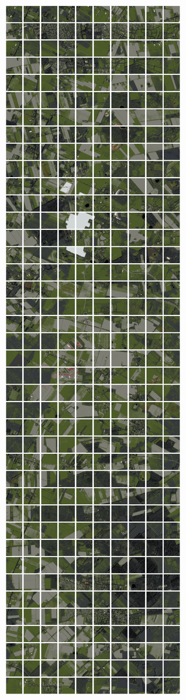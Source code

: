 <html>
<div>
<img src="https://github.com/HakkaTjakka/NL_TILE_MAP/blob/main/18/644/-1064/r.6440.-10640.png" height="44" width="44">
<img src="https://github.com/HakkaTjakka/NL_TILE_MAP/blob/main/18/644/-1064/r.6441.-10640.png" height="44" width="44">
<img src="https://github.com/HakkaTjakka/NL_TILE_MAP/blob/main/18/644/-1064/r.6442.-10640.png" height="44" width="44">
<img src="https://github.com/HakkaTjakka/NL_TILE_MAP/blob/main/18/644/-1064/r.6443.-10640.png" height="44" width="44">
<img src="https://github.com/HakkaTjakka/NL_TILE_MAP/blob/main/18/644/-1064/r.6444.-10640.png" height="44" width="44">
<img src="https://github.com/HakkaTjakka/NL_TILE_MAP/blob/main/18/644/-1064/r.6445.-10640.png" height="44" width="44">
<img src="https://github.com/HakkaTjakka/NL_TILE_MAP/blob/main/18/644/-1064/r.6446.-10640.png" height="44" width="44">
<img src="https://github.com/HakkaTjakka/NL_TILE_MAP/blob/main/18/644/-1064/r.6447.-10640.png" height="44" width="44">
<img src="https://github.com/HakkaTjakka/NL_TILE_MAP/blob/main/18/644/-1064/r.6448.-10640.png" height="44" width="44">
<img src="https://github.com/HakkaTjakka/NL_TILE_MAP/blob/main/18/644/-1064/r.6449.-10640.png" height="44" width="44">
<img src="https://github.com/HakkaTjakka/NL_TILE_MAP/blob/main/18/645/-1064/r.6450.-10640.png" height="44" width="44">
<img src="https://github.com/HakkaTjakka/NL_TILE_MAP/blob/main/18/645/-1064/r.6451.-10640.png" height="44" width="44">
<img src="https://github.com/HakkaTjakka/NL_TILE_MAP/blob/main/18/645/-1064/r.6452.-10640.png" height="44" width="44">
<img src="https://github.com/HakkaTjakka/NL_TILE_MAP/blob/main/18/645/-1064/r.6453.-10640.png" height="44" width="44">
<img src="https://github.com/HakkaTjakka/NL_TILE_MAP/blob/main/18/645/-1064/r.6454.-10640.png" height="44" width="44">
<img src="https://github.com/HakkaTjakka/NL_TILE_MAP/blob/main/18/645/-1064/r.6455.-10640.png" height="44" width="44">
<img src="https://github.com/HakkaTjakka/NL_TILE_MAP/blob/main/18/645/-1064/r.6456.-10640.png" height="44" width="44">
<img src="https://github.com/HakkaTjakka/NL_TILE_MAP/blob/main/18/645/-1064/r.6457.-10640.png" height="44" width="44">
<img src="https://github.com/HakkaTjakka/NL_TILE_MAP/blob/main/18/645/-1064/r.6458.-10640.png" height="44" width="44">
<img src="https://github.com/HakkaTjakka/NL_TILE_MAP/blob/main/18/645/-1064/r.6459.-10640.png" height="44" width="44">
<br>
<img src="https://github.com/HakkaTjakka/NL_TILE_MAP/blob/main/18/644/-1064/r.6440.-10639.png" height="44" width="44">
<img src="https://github.com/HakkaTjakka/NL_TILE_MAP/blob/main/18/644/-1064/r.6441.-10639.png" height="44" width="44">
<img src="https://github.com/HakkaTjakka/NL_TILE_MAP/blob/main/18/644/-1064/r.6442.-10639.png" height="44" width="44">
<img src="https://github.com/HakkaTjakka/NL_TILE_MAP/blob/main/18/644/-1064/r.6443.-10639.png" height="44" width="44">
<img src="https://github.com/HakkaTjakka/NL_TILE_MAP/blob/main/18/644/-1064/r.6444.-10639.png" height="44" width="44">
<img src="https://github.com/HakkaTjakka/NL_TILE_MAP/blob/main/18/644/-1064/r.6445.-10639.png" height="44" width="44">
<img src="https://github.com/HakkaTjakka/NL_TILE_MAP/blob/main/18/644/-1064/r.6446.-10639.png" height="44" width="44">
<img src="https://github.com/HakkaTjakka/NL_TILE_MAP/blob/main/18/644/-1064/r.6447.-10639.png" height="44" width="44">
<img src="https://github.com/HakkaTjakka/NL_TILE_MAP/blob/main/18/644/-1064/r.6448.-10639.png" height="44" width="44">
<img src="https://github.com/HakkaTjakka/NL_TILE_MAP/blob/main/18/644/-1064/r.6449.-10639.png" height="44" width="44">
<img src="https://github.com/HakkaTjakka/NL_TILE_MAP/blob/main/18/645/-1064/r.6450.-10639.png" height="44" width="44">
<img src="https://github.com/HakkaTjakka/NL_TILE_MAP/blob/main/18/645/-1064/r.6451.-10639.png" height="44" width="44">
<img src="https://github.com/HakkaTjakka/NL_TILE_MAP/blob/main/18/645/-1064/r.6452.-10639.png" height="44" width="44">
<img src="https://github.com/HakkaTjakka/NL_TILE_MAP/blob/main/18/645/-1064/r.6453.-10639.png" height="44" width="44">
<img src="https://github.com/HakkaTjakka/NL_TILE_MAP/blob/main/18/645/-1064/r.6454.-10639.png" height="44" width="44">
<img src="https://github.com/HakkaTjakka/NL_TILE_MAP/blob/main/18/645/-1064/r.6455.-10639.png" height="44" width="44">
<img src="https://github.com/HakkaTjakka/NL_TILE_MAP/blob/main/18/645/-1064/r.6456.-10639.png" height="44" width="44">
<img src="https://github.com/HakkaTjakka/NL_TILE_MAP/blob/main/18/645/-1064/r.6457.-10639.png" height="44" width="44">
<img src="https://github.com/HakkaTjakka/NL_TILE_MAP/blob/main/18/645/-1064/r.6458.-10639.png" height="44" width="44">
<img src="https://github.com/HakkaTjakka/NL_TILE_MAP/blob/main/18/645/-1064/r.6459.-10639.png" height="44" width="44">
<br>
<img src="https://github.com/HakkaTjakka/NL_TILE_MAP/blob/main/18/644/-1064/r.6440.-10638.png" height="44" width="44">
<img src="https://github.com/HakkaTjakka/NL_TILE_MAP/blob/main/18/644/-1064/r.6441.-10638.png" height="44" width="44">
<img src="https://github.com/HakkaTjakka/NL_TILE_MAP/blob/main/18/644/-1064/r.6442.-10638.png" height="44" width="44">
<img src="https://github.com/HakkaTjakka/NL_TILE_MAP/blob/main/18/644/-1064/r.6443.-10638.png" height="44" width="44">
<img src="https://github.com/HakkaTjakka/NL_TILE_MAP/blob/main/18/644/-1064/r.6444.-10638.png" height="44" width="44">
<img src="https://github.com/HakkaTjakka/NL_TILE_MAP/blob/main/18/644/-1064/r.6445.-10638.png" height="44" width="44">
<img src="https://github.com/HakkaTjakka/NL_TILE_MAP/blob/main/18/644/-1064/r.6446.-10638.png" height="44" width="44">
<img src="https://github.com/HakkaTjakka/NL_TILE_MAP/blob/main/18/644/-1064/r.6447.-10638.png" height="44" width="44">
<img src="https://github.com/HakkaTjakka/NL_TILE_MAP/blob/main/18/644/-1064/r.6448.-10638.png" height="44" width="44">
<img src="https://github.com/HakkaTjakka/NL_TILE_MAP/blob/main/18/644/-1064/r.6449.-10638.png" height="44" width="44">
<img src="https://github.com/HakkaTjakka/NL_TILE_MAP/blob/main/18/645/-1064/r.6450.-10638.png" height="44" width="44">
<img src="https://github.com/HakkaTjakka/NL_TILE_MAP/blob/main/18/645/-1064/r.6451.-10638.png" height="44" width="44">
<img src="https://github.com/HakkaTjakka/NL_TILE_MAP/blob/main/18/645/-1064/r.6452.-10638.png" height="44" width="44">
<img src="https://github.com/HakkaTjakka/NL_TILE_MAP/blob/main/18/645/-1064/r.6453.-10638.png" height="44" width="44">
<img src="https://github.com/HakkaTjakka/NL_TILE_MAP/blob/main/18/645/-1064/r.6454.-10638.png" height="44" width="44">
<img src="https://github.com/HakkaTjakka/NL_TILE_MAP/blob/main/18/645/-1064/r.6455.-10638.png" height="44" width="44">
<img src="https://github.com/HakkaTjakka/NL_TILE_MAP/blob/main/18/645/-1064/r.6456.-10638.png" height="44" width="44">
<img src="https://github.com/HakkaTjakka/NL_TILE_MAP/blob/main/18/645/-1064/r.6457.-10638.png" height="44" width="44">
<img src="https://github.com/HakkaTjakka/NL_TILE_MAP/blob/main/18/645/-1064/r.6458.-10638.png" height="44" width="44">
<img src="https://github.com/HakkaTjakka/NL_TILE_MAP/blob/main/18/645/-1064/r.6459.-10638.png" height="44" width="44">
<br>
<img src="https://github.com/HakkaTjakka/NL_TILE_MAP/blob/main/18/644/-1064/r.6440.-10637.png" height="44" width="44">
<img src="https://github.com/HakkaTjakka/NL_TILE_MAP/blob/main/18/644/-1064/r.6441.-10637.png" height="44" width="44">
<img src="https://github.com/HakkaTjakka/NL_TILE_MAP/blob/main/18/644/-1064/r.6442.-10637.png" height="44" width="44">
<img src="https://github.com/HakkaTjakka/NL_TILE_MAP/blob/main/18/644/-1064/r.6443.-10637.png" height="44" width="44">
<img src="https://github.com/HakkaTjakka/NL_TILE_MAP/blob/main/18/644/-1064/r.6444.-10637.png" height="44" width="44">
<img src="https://github.com/HakkaTjakka/NL_TILE_MAP/blob/main/18/644/-1064/r.6445.-10637.png" height="44" width="44">
<img src="https://github.com/HakkaTjakka/NL_TILE_MAP/blob/main/18/644/-1064/r.6446.-10637.png" height="44" width="44">
<img src="https://github.com/HakkaTjakka/NL_TILE_MAP/blob/main/18/644/-1064/r.6447.-10637.png" height="44" width="44">
<img src="https://github.com/HakkaTjakka/NL_TILE_MAP/blob/main/18/644/-1064/r.6448.-10637.png" height="44" width="44">
<img src="https://github.com/HakkaTjakka/NL_TILE_MAP/blob/main/18/644/-1064/r.6449.-10637.png" height="44" width="44">
<img src="https://github.com/HakkaTjakka/NL_TILE_MAP/blob/main/18/645/-1064/r.6450.-10637.png" height="44" width="44">
<img src="https://github.com/HakkaTjakka/NL_TILE_MAP/blob/main/18/645/-1064/r.6451.-10637.png" height="44" width="44">
<img src="https://github.com/HakkaTjakka/NL_TILE_MAP/blob/main/18/645/-1064/r.6452.-10637.png" height="44" width="44">
<img src="https://github.com/HakkaTjakka/NL_TILE_MAP/blob/main/18/645/-1064/r.6453.-10637.png" height="44" width="44">
<img src="https://github.com/HakkaTjakka/NL_TILE_MAP/blob/main/18/645/-1064/r.6454.-10637.png" height="44" width="44">
<img src="https://github.com/HakkaTjakka/NL_TILE_MAP/blob/main/18/645/-1064/r.6455.-10637.png" height="44" width="44">
<img src="https://github.com/HakkaTjakka/NL_TILE_MAP/blob/main/18/645/-1064/r.6456.-10637.png" height="44" width="44">
<img src="https://github.com/HakkaTjakka/NL_TILE_MAP/blob/main/18/645/-1064/r.6457.-10637.png" height="44" width="44">
<img src="https://github.com/HakkaTjakka/NL_TILE_MAP/blob/main/18/645/-1064/r.6458.-10637.png" height="44" width="44">
<img src="https://github.com/HakkaTjakka/NL_TILE_MAP/blob/main/18/645/-1064/r.6459.-10637.png" height="44" width="44">
<br>
<img src="https://github.com/HakkaTjakka/NL_TILE_MAP/blob/main/18/644/-1064/r.6440.-10636.png" height="44" width="44">
<img src="https://github.com/HakkaTjakka/NL_TILE_MAP/blob/main/18/644/-1064/r.6441.-10636.png" height="44" width="44">
<img src="https://github.com/HakkaTjakka/NL_TILE_MAP/blob/main/18/644/-1064/r.6442.-10636.png" height="44" width="44">
<img src="https://github.com/HakkaTjakka/NL_TILE_MAP/blob/main/18/644/-1064/r.6443.-10636.png" height="44" width="44">
<img src="https://github.com/HakkaTjakka/NL_TILE_MAP/blob/main/18/644/-1064/r.6444.-10636.png" height="44" width="44">
<img src="https://github.com/HakkaTjakka/NL_TILE_MAP/blob/main/18/644/-1064/r.6445.-10636.png" height="44" width="44">
<img src="https://github.com/HakkaTjakka/NL_TILE_MAP/blob/main/18/644/-1064/r.6446.-10636.png" height="44" width="44">
<img src="https://github.com/HakkaTjakka/NL_TILE_MAP/blob/main/18/644/-1064/r.6447.-10636.png" height="44" width="44">
<img src="https://github.com/HakkaTjakka/NL_TILE_MAP/blob/main/18/644/-1064/r.6448.-10636.png" height="44" width="44">
<img src="https://github.com/HakkaTjakka/NL_TILE_MAP/blob/main/18/644/-1064/r.6449.-10636.png" height="44" width="44">
<img src="https://github.com/HakkaTjakka/NL_TILE_MAP/blob/main/18/645/-1064/r.6450.-10636.png" height="44" width="44">
<img src="https://github.com/HakkaTjakka/NL_TILE_MAP/blob/main/18/645/-1064/r.6451.-10636.png" height="44" width="44">
<img src="https://github.com/HakkaTjakka/NL_TILE_MAP/blob/main/18/645/-1064/r.6452.-10636.png" height="44" width="44">
<img src="https://github.com/HakkaTjakka/NL_TILE_MAP/blob/main/18/645/-1064/r.6453.-10636.png" height="44" width="44">
<img src="https://github.com/HakkaTjakka/NL_TILE_MAP/blob/main/18/645/-1064/r.6454.-10636.png" height="44" width="44">
<img src="https://github.com/HakkaTjakka/NL_TILE_MAP/blob/main/18/645/-1064/r.6455.-10636.png" height="44" width="44">
<img src="https://github.com/HakkaTjakka/NL_TILE_MAP/blob/main/18/645/-1064/r.6456.-10636.png" height="44" width="44">
<img src="https://github.com/HakkaTjakka/NL_TILE_MAP/blob/main/18/645/-1064/r.6457.-10636.png" height="44" width="44">
<img src="https://github.com/HakkaTjakka/NL_TILE_MAP/blob/main/18/645/-1064/r.6458.-10636.png" height="44" width="44">
<img src="https://github.com/HakkaTjakka/NL_TILE_MAP/blob/main/18/645/-1064/r.6459.-10636.png" height="44" width="44">
<br>
<img src="https://github.com/HakkaTjakka/NL_TILE_MAP/blob/main/18/644/-1064/r.6440.-10635.png" height="44" width="44">
<img src="https://github.com/HakkaTjakka/NL_TILE_MAP/blob/main/18/644/-1064/r.6441.-10635.png" height="44" width="44">
<img src="https://github.com/HakkaTjakka/NL_TILE_MAP/blob/main/18/644/-1064/r.6442.-10635.png" height="44" width="44">
<img src="https://github.com/HakkaTjakka/NL_TILE_MAP/blob/main/18/644/-1064/r.6443.-10635.png" height="44" width="44">
<img src="https://github.com/HakkaTjakka/NL_TILE_MAP/blob/main/18/644/-1064/r.6444.-10635.png" height="44" width="44">
<img src="https://github.com/HakkaTjakka/NL_TILE_MAP/blob/main/18/644/-1064/r.6445.-10635.png" height="44" width="44">
<img src="https://github.com/HakkaTjakka/NL_TILE_MAP/blob/main/18/644/-1064/r.6446.-10635.png" height="44" width="44">
<img src="https://github.com/HakkaTjakka/NL_TILE_MAP/blob/main/18/644/-1064/r.6447.-10635.png" height="44" width="44">
<img src="https://github.com/HakkaTjakka/NL_TILE_MAP/blob/main/18/644/-1064/r.6448.-10635.png" height="44" width="44">
<img src="https://github.com/HakkaTjakka/NL_TILE_MAP/blob/main/18/644/-1064/r.6449.-10635.png" height="44" width="44">
<img src="https://github.com/HakkaTjakka/NL_TILE_MAP/blob/main/18/645/-1064/r.6450.-10635.png" height="44" width="44">
<img src="https://github.com/HakkaTjakka/NL_TILE_MAP/blob/main/18/645/-1064/r.6451.-10635.png" height="44" width="44">
<img src="https://github.com/HakkaTjakka/NL_TILE_MAP/blob/main/18/645/-1064/r.6452.-10635.png" height="44" width="44">
<img src="https://github.com/HakkaTjakka/NL_TILE_MAP/blob/main/18/645/-1064/r.6453.-10635.png" height="44" width="44">
<img src="https://github.com/HakkaTjakka/NL_TILE_MAP/blob/main/18/645/-1064/r.6454.-10635.png" height="44" width="44">
<img src="https://github.com/HakkaTjakka/NL_TILE_MAP/blob/main/18/645/-1064/r.6455.-10635.png" height="44" width="44">
<img src="https://github.com/HakkaTjakka/NL_TILE_MAP/blob/main/18/645/-1064/r.6456.-10635.png" height="44" width="44">
<img src="https://github.com/HakkaTjakka/NL_TILE_MAP/blob/main/18/645/-1064/r.6457.-10635.png" height="44" width="44">
<img src="https://github.com/HakkaTjakka/NL_TILE_MAP/blob/main/18/645/-1064/r.6458.-10635.png" height="44" width="44">
<img src="https://github.com/HakkaTjakka/NL_TILE_MAP/blob/main/18/645/-1064/r.6459.-10635.png" height="44" width="44">
<br>
<img src="https://github.com/HakkaTjakka/NL_TILE_MAP/blob/main/18/644/-1064/r.6440.-10634.png" height="44" width="44">
<img src="https://github.com/HakkaTjakka/NL_TILE_MAP/blob/main/18/644/-1064/r.6441.-10634.png" height="44" width="44">
<img src="https://github.com/HakkaTjakka/NL_TILE_MAP/blob/main/18/644/-1064/r.6442.-10634.png" height="44" width="44">
<img src="https://github.com/HakkaTjakka/NL_TILE_MAP/blob/main/18/644/-1064/r.6443.-10634.png" height="44" width="44">
<img src="https://github.com/HakkaTjakka/NL_TILE_MAP/blob/main/18/644/-1064/r.6444.-10634.png" height="44" width="44">
<img src="https://github.com/HakkaTjakka/NL_TILE_MAP/blob/main/18/644/-1064/r.6445.-10634.png" height="44" width="44">
<img src="https://github.com/HakkaTjakka/NL_TILE_MAP/blob/main/18/644/-1064/r.6446.-10634.png" height="44" width="44">
<img src="https://github.com/HakkaTjakka/NL_TILE_MAP/blob/main/18/644/-1064/r.6447.-10634.png" height="44" width="44">
<img src="https://github.com/HakkaTjakka/NL_TILE_MAP/blob/main/18/644/-1064/r.6448.-10634.png" height="44" width="44">
<img src="https://github.com/HakkaTjakka/NL_TILE_MAP/blob/main/18/644/-1064/r.6449.-10634.png" height="44" width="44">
<img src="https://github.com/HakkaTjakka/NL_TILE_MAP/blob/main/18/645/-1064/r.6450.-10634.png" height="44" width="44">
<img src="https://github.com/HakkaTjakka/NL_TILE_MAP/blob/main/18/645/-1064/r.6451.-10634.png" height="44" width="44">
<img src="https://github.com/HakkaTjakka/NL_TILE_MAP/blob/main/18/645/-1064/r.6452.-10634.png" height="44" width="44">
<img src="https://github.com/HakkaTjakka/NL_TILE_MAP/blob/main/18/645/-1064/r.6453.-10634.png" height="44" width="44">
<img src="https://github.com/HakkaTjakka/NL_TILE_MAP/blob/main/18/645/-1064/r.6454.-10634.png" height="44" width="44">
<img src="https://github.com/HakkaTjakka/NL_TILE_MAP/blob/main/18/645/-1064/r.6455.-10634.png" height="44" width="44">
<img src="https://github.com/HakkaTjakka/NL_TILE_MAP/blob/main/18/645/-1064/r.6456.-10634.png" height="44" width="44">
<img src="https://github.com/HakkaTjakka/NL_TILE_MAP/blob/main/18/645/-1064/r.6457.-10634.png" height="44" width="44">
<img src="https://github.com/HakkaTjakka/NL_TILE_MAP/blob/main/18/645/-1064/r.6458.-10634.png" height="44" width="44">
<img src="https://github.com/HakkaTjakka/NL_TILE_MAP/blob/main/18/645/-1064/r.6459.-10634.png" height="44" width="44">
<br>
<img src="https://github.com/HakkaTjakka/NL_TILE_MAP/blob/main/18/644/-1064/r.6440.-10633.png" height="44" width="44">
<img src="https://github.com/HakkaTjakka/NL_TILE_MAP/blob/main/18/644/-1064/r.6441.-10633.png" height="44" width="44">
<img src="https://github.com/HakkaTjakka/NL_TILE_MAP/blob/main/18/644/-1064/r.6442.-10633.png" height="44" width="44">
<img src="https://github.com/HakkaTjakka/NL_TILE_MAP/blob/main/18/644/-1064/r.6443.-10633.png" height="44" width="44">
<img src="https://github.com/HakkaTjakka/NL_TILE_MAP/blob/main/18/644/-1064/r.6444.-10633.png" height="44" width="44">
<img src="https://github.com/HakkaTjakka/NL_TILE_MAP/blob/main/18/644/-1064/r.6445.-10633.png" height="44" width="44">
<img src="https://github.com/HakkaTjakka/NL_TILE_MAP/blob/main/18/644/-1064/r.6446.-10633.png" height="44" width="44">
<img src="https://github.com/HakkaTjakka/NL_TILE_MAP/blob/main/18/644/-1064/r.6447.-10633.png" height="44" width="44">
<img src="https://github.com/HakkaTjakka/NL_TILE_MAP/blob/main/18/644/-1064/r.6448.-10633.png" height="44" width="44">
<img src="https://github.com/HakkaTjakka/NL_TILE_MAP/blob/main/18/644/-1064/r.6449.-10633.png" height="44" width="44">
<img src="https://github.com/HakkaTjakka/NL_TILE_MAP/blob/main/18/645/-1064/r.6450.-10633.png" height="44" width="44">
<img src="https://github.com/HakkaTjakka/NL_TILE_MAP/blob/main/18/645/-1064/r.6451.-10633.png" height="44" width="44">
<img src="https://github.com/HakkaTjakka/NL_TILE_MAP/blob/main/18/645/-1064/r.6452.-10633.png" height="44" width="44">
<img src="https://github.com/HakkaTjakka/NL_TILE_MAP/blob/main/18/645/-1064/r.6453.-10633.png" height="44" width="44">
<img src="https://github.com/HakkaTjakka/NL_TILE_MAP/blob/main/18/645/-1064/r.6454.-10633.png" height="44" width="44">
<img src="https://github.com/HakkaTjakka/NL_TILE_MAP/blob/main/18/645/-1064/r.6455.-10633.png" height="44" width="44">
<img src="https://github.com/HakkaTjakka/NL_TILE_MAP/blob/main/18/645/-1064/r.6456.-10633.png" height="44" width="44">
<img src="https://github.com/HakkaTjakka/NL_TILE_MAP/blob/main/18/645/-1064/r.6457.-10633.png" height="44" width="44">
<img src="https://github.com/HakkaTjakka/NL_TILE_MAP/blob/main/18/645/-1064/r.6458.-10633.png" height="44" width="44">
<img src="https://github.com/HakkaTjakka/NL_TILE_MAP/blob/main/18/645/-1064/r.6459.-10633.png" height="44" width="44">
<br>
<img src="https://github.com/HakkaTjakka/NL_TILE_MAP/blob/main/18/644/-1064/r.6440.-10632.png" height="44" width="44">
<img src="https://github.com/HakkaTjakka/NL_TILE_MAP/blob/main/18/644/-1064/r.6441.-10632.png" height="44" width="44">
<img src="https://github.com/HakkaTjakka/NL_TILE_MAP/blob/main/18/644/-1064/r.6442.-10632.png" height="44" width="44">
<img src="https://github.com/HakkaTjakka/NL_TILE_MAP/blob/main/18/644/-1064/r.6443.-10632.png" height="44" width="44">
<img src="https://github.com/HakkaTjakka/NL_TILE_MAP/blob/main/18/644/-1064/r.6444.-10632.png" height="44" width="44">
<img src="https://github.com/HakkaTjakka/NL_TILE_MAP/blob/main/18/644/-1064/r.6445.-10632.png" height="44" width="44">
<img src="https://github.com/HakkaTjakka/NL_TILE_MAP/blob/main/18/644/-1064/r.6446.-10632.png" height="44" width="44">
<img src="https://github.com/HakkaTjakka/NL_TILE_MAP/blob/main/18/644/-1064/r.6447.-10632.png" height="44" width="44">
<img src="https://github.com/HakkaTjakka/NL_TILE_MAP/blob/main/18/644/-1064/r.6448.-10632.png" height="44" width="44">
<img src="https://github.com/HakkaTjakka/NL_TILE_MAP/blob/main/18/644/-1064/r.6449.-10632.png" height="44" width="44">
<img src="https://github.com/HakkaTjakka/NL_TILE_MAP/blob/main/18/645/-1064/r.6450.-10632.png" height="44" width="44">
<img src="https://github.com/HakkaTjakka/NL_TILE_MAP/blob/main/18/645/-1064/r.6451.-10632.png" height="44" width="44">
<img src="https://github.com/HakkaTjakka/NL_TILE_MAP/blob/main/18/645/-1064/r.6452.-10632.png" height="44" width="44">
<img src="https://github.com/HakkaTjakka/NL_TILE_MAP/blob/main/18/645/-1064/r.6453.-10632.png" height="44" width="44">
<img src="https://github.com/HakkaTjakka/NL_TILE_MAP/blob/main/18/645/-1064/r.6454.-10632.png" height="44" width="44">
<img src="https://github.com/HakkaTjakka/NL_TILE_MAP/blob/main/18/645/-1064/r.6455.-10632.png" height="44" width="44">
<img src="https://github.com/HakkaTjakka/NL_TILE_MAP/blob/main/18/645/-1064/r.6456.-10632.png" height="44" width="44">
<img src="https://github.com/HakkaTjakka/NL_TILE_MAP/blob/main/18/645/-1064/r.6457.-10632.png" height="44" width="44">
<img src="https://github.com/HakkaTjakka/NL_TILE_MAP/blob/main/18/645/-1064/r.6458.-10632.png" height="44" width="44">
<img src="https://github.com/HakkaTjakka/NL_TILE_MAP/blob/main/18/645/-1064/r.6459.-10632.png" height="44" width="44">
<br>
<img src="https://github.com/HakkaTjakka/NL_TILE_MAP/blob/main/18/644/-1064/r.6440.-10631.png" height="44" width="44">
<img src="https://github.com/HakkaTjakka/NL_TILE_MAP/blob/main/18/644/-1064/r.6441.-10631.png" height="44" width="44">
<img src="https://github.com/HakkaTjakka/NL_TILE_MAP/blob/main/18/644/-1064/r.6442.-10631.png" height="44" width="44">
<img src="https://github.com/HakkaTjakka/NL_TILE_MAP/blob/main/18/644/-1064/r.6443.-10631.png" height="44" width="44">
<img src="https://github.com/HakkaTjakka/NL_TILE_MAP/blob/main/18/644/-1064/r.6444.-10631.png" height="44" width="44">
<img src="https://github.com/HakkaTjakka/NL_TILE_MAP/blob/main/18/644/-1064/r.6445.-10631.png" height="44" width="44">
<img src="https://github.com/HakkaTjakka/NL_TILE_MAP/blob/main/18/644/-1064/r.6446.-10631.png" height="44" width="44">
<img src="https://github.com/HakkaTjakka/NL_TILE_MAP/blob/main/18/644/-1064/r.6447.-10631.png" height="44" width="44">
<img src="https://github.com/HakkaTjakka/NL_TILE_MAP/blob/main/18/644/-1064/r.6448.-10631.png" height="44" width="44">
<img src="https://github.com/HakkaTjakka/NL_TILE_MAP/blob/main/18/644/-1064/r.6449.-10631.png" height="44" width="44">
<img src="https://github.com/HakkaTjakka/NL_TILE_MAP/blob/main/18/645/-1064/r.6450.-10631.png" height="44" width="44">
<img src="https://github.com/HakkaTjakka/NL_TILE_MAP/blob/main/18/645/-1064/r.6451.-10631.png" height="44" width="44">
<img src="https://github.com/HakkaTjakka/NL_TILE_MAP/blob/main/18/645/-1064/r.6452.-10631.png" height="44" width="44">
<img src="https://github.com/HakkaTjakka/NL_TILE_MAP/blob/main/18/645/-1064/r.6453.-10631.png" height="44" width="44">
<img src="https://github.com/HakkaTjakka/NL_TILE_MAP/blob/main/18/645/-1064/r.6454.-10631.png" height="44" width="44">
<img src="https://github.com/HakkaTjakka/NL_TILE_MAP/blob/main/18/645/-1064/r.6455.-10631.png" height="44" width="44">
<img src="https://github.com/HakkaTjakka/NL_TILE_MAP/blob/main/18/645/-1064/r.6456.-10631.png" height="44" width="44">
<img src="https://github.com/HakkaTjakka/NL_TILE_MAP/blob/main/18/645/-1064/r.6457.-10631.png" height="44" width="44">
<img src="https://github.com/HakkaTjakka/NL_TILE_MAP/blob/main/18/645/-1064/r.6458.-10631.png" height="44" width="44">
<img src="https://github.com/HakkaTjakka/NL_TILE_MAP/blob/main/18/645/-1064/r.6459.-10631.png" height="44" width="44">
<br>
<img src="https://github.com/HakkaTjakka/NL_TILE_MAP/blob/main/18/644/-1063/r.6440.-10630.png" height="44" width="44">
<img src="https://github.com/HakkaTjakka/NL_TILE_MAP/blob/main/18/644/-1063/r.6441.-10630.png" height="44" width="44">
<img src="https://github.com/HakkaTjakka/NL_TILE_MAP/blob/main/18/644/-1063/r.6442.-10630.png" height="44" width="44">
<img src="https://github.com/HakkaTjakka/NL_TILE_MAP/blob/main/18/644/-1063/r.6443.-10630.png" height="44" width="44">
<img src="https://github.com/HakkaTjakka/NL_TILE_MAP/blob/main/18/644/-1063/r.6444.-10630.png" height="44" width="44">
<img src="https://github.com/HakkaTjakka/NL_TILE_MAP/blob/main/18/644/-1063/r.6445.-10630.png" height="44" width="44">
<img src="https://github.com/HakkaTjakka/NL_TILE_MAP/blob/main/18/644/-1063/r.6446.-10630.png" height="44" width="44">
<img src="https://github.com/HakkaTjakka/NL_TILE_MAP/blob/main/18/644/-1063/r.6447.-10630.png" height="44" width="44">
<img src="https://github.com/HakkaTjakka/NL_TILE_MAP/blob/main/18/644/-1063/r.6448.-10630.png" height="44" width="44">
<img src="https://github.com/HakkaTjakka/NL_TILE_MAP/blob/main/18/644/-1063/r.6449.-10630.png" height="44" width="44">
<img src="https://github.com/HakkaTjakka/NL_TILE_MAP/blob/main/18/645/-1063/r.6450.-10630.png" height="44" width="44">
<img src="https://github.com/HakkaTjakka/NL_TILE_MAP/blob/main/18/645/-1063/r.6451.-10630.png" height="44" width="44">
<img src="https://github.com/HakkaTjakka/NL_TILE_MAP/blob/main/18/645/-1063/r.6452.-10630.png" height="44" width="44">
<img src="https://github.com/HakkaTjakka/NL_TILE_MAP/blob/main/18/645/-1063/r.6453.-10630.png" height="44" width="44">
<img src="https://github.com/HakkaTjakka/NL_TILE_MAP/blob/main/18/645/-1063/r.6454.-10630.png" height="44" width="44">
<img src="https://github.com/HakkaTjakka/NL_TILE_MAP/blob/main/18/645/-1063/r.6455.-10630.png" height="44" width="44">
<img src="https://github.com/HakkaTjakka/NL_TILE_MAP/blob/main/18/645/-1063/r.6456.-10630.png" height="44" width="44">
<img src="https://github.com/HakkaTjakka/NL_TILE_MAP/blob/main/18/645/-1063/r.6457.-10630.png" height="44" width="44">
<img src="https://github.com/HakkaTjakka/NL_TILE_MAP/blob/main/18/645/-1063/r.6458.-10630.png" height="44" width="44">
<img src="https://github.com/HakkaTjakka/NL_TILE_MAP/blob/main/18/645/-1063/r.6459.-10630.png" height="44" width="44">
<br>
<img src="https://github.com/HakkaTjakka/NL_TILE_MAP/blob/main/18/644/-1063/r.6440.-10629.png" height="44" width="44">
<img src="https://github.com/HakkaTjakka/NL_TILE_MAP/blob/main/18/644/-1063/r.6441.-10629.png" height="44" width="44">
<img src="https://github.com/HakkaTjakka/NL_TILE_MAP/blob/main/18/644/-1063/r.6442.-10629.png" height="44" width="44">
<img src="https://github.com/HakkaTjakka/NL_TILE_MAP/blob/main/18/644/-1063/r.6443.-10629.png" height="44" width="44">
<img src="https://github.com/HakkaTjakka/NL_TILE_MAP/blob/main/18/644/-1063/r.6444.-10629.png" height="44" width="44">
<img src="https://github.com/HakkaTjakka/NL_TILE_MAP/blob/main/18/644/-1063/r.6445.-10629.png" height="44" width="44">
<img src="https://github.com/HakkaTjakka/NL_TILE_MAP/blob/main/18/644/-1063/r.6446.-10629.png" height="44" width="44">
<img src="https://github.com/HakkaTjakka/NL_TILE_MAP/blob/main/18/644/-1063/r.6447.-10629.png" height="44" width="44">
<img src="https://github.com/HakkaTjakka/NL_TILE_MAP/blob/main/18/644/-1063/r.6448.-10629.png" height="44" width="44">
<img src="https://github.com/HakkaTjakka/NL_TILE_MAP/blob/main/18/644/-1063/r.6449.-10629.png" height="44" width="44">
<img src="https://github.com/HakkaTjakka/NL_TILE_MAP/blob/main/18/645/-1063/r.6450.-10629.png" height="44" width="44">
<img src="https://github.com/HakkaTjakka/NL_TILE_MAP/blob/main/18/645/-1063/r.6451.-10629.png" height="44" width="44">
<img src="https://github.com/HakkaTjakka/NL_TILE_MAP/blob/main/18/645/-1063/r.6452.-10629.png" height="44" width="44">
<img src="https://github.com/HakkaTjakka/NL_TILE_MAP/blob/main/18/645/-1063/r.6453.-10629.png" height="44" width="44">
<img src="https://github.com/HakkaTjakka/NL_TILE_MAP/blob/main/18/645/-1063/r.6454.-10629.png" height="44" width="44">
<img src="https://github.com/HakkaTjakka/NL_TILE_MAP/blob/main/18/645/-1063/r.6455.-10629.png" height="44" width="44">
<img src="https://github.com/HakkaTjakka/NL_TILE_MAP/blob/main/18/645/-1063/r.6456.-10629.png" height="44" width="44">
<img src="https://github.com/HakkaTjakka/NL_TILE_MAP/blob/main/18/645/-1063/r.6457.-10629.png" height="44" width="44">
<img src="https://github.com/HakkaTjakka/NL_TILE_MAP/blob/main/18/645/-1063/r.6458.-10629.png" height="44" width="44">
<img src="https://github.com/HakkaTjakka/NL_TILE_MAP/blob/main/18/645/-1063/r.6459.-10629.png" height="44" width="44">
<br>
<img src="https://github.com/HakkaTjakka/NL_TILE_MAP/blob/main/18/644/-1063/r.6440.-10628.png" height="44" width="44">
<img src="https://github.com/HakkaTjakka/NL_TILE_MAP/blob/main/18/644/-1063/r.6441.-10628.png" height="44" width="44">
<img src="https://github.com/HakkaTjakka/NL_TILE_MAP/blob/main/18/644/-1063/r.6442.-10628.png" height="44" width="44">
<img src="https://github.com/HakkaTjakka/NL_TILE_MAP/blob/main/18/644/-1063/r.6443.-10628.png" height="44" width="44">
<img src="https://github.com/HakkaTjakka/NL_TILE_MAP/blob/main/18/644/-1063/r.6444.-10628.png" height="44" width="44">
<img src="https://github.com/HakkaTjakka/NL_TILE_MAP/blob/main/18/644/-1063/r.6445.-10628.png" height="44" width="44">
<img src="https://github.com/HakkaTjakka/NL_TILE_MAP/blob/main/18/644/-1063/r.6446.-10628.png" height="44" width="44">
<img src="https://github.com/HakkaTjakka/NL_TILE_MAP/blob/main/18/644/-1063/r.6447.-10628.png" height="44" width="44">
<img src="https://github.com/HakkaTjakka/NL_TILE_MAP/blob/main/18/644/-1063/r.6448.-10628.png" height="44" width="44">
<img src="https://github.com/HakkaTjakka/NL_TILE_MAP/blob/main/18/644/-1063/r.6449.-10628.png" height="44" width="44">
<img src="https://github.com/HakkaTjakka/NL_TILE_MAP/blob/main/18/645/-1063/r.6450.-10628.png" height="44" width="44">
<img src="https://github.com/HakkaTjakka/NL_TILE_MAP/blob/main/18/645/-1063/r.6451.-10628.png" height="44" width="44">
<img src="https://github.com/HakkaTjakka/NL_TILE_MAP/blob/main/18/645/-1063/r.6452.-10628.png" height="44" width="44">
<img src="https://github.com/HakkaTjakka/NL_TILE_MAP/blob/main/18/645/-1063/r.6453.-10628.png" height="44" width="44">
<img src="https://github.com/HakkaTjakka/NL_TILE_MAP/blob/main/18/645/-1063/r.6454.-10628.png" height="44" width="44">
<img src="https://github.com/HakkaTjakka/NL_TILE_MAP/blob/main/18/645/-1063/r.6455.-10628.png" height="44" width="44">
<img src="https://github.com/HakkaTjakka/NL_TILE_MAP/blob/main/18/645/-1063/r.6456.-10628.png" height="44" width="44">
<img src="https://github.com/HakkaTjakka/NL_TILE_MAP/blob/main/18/645/-1063/r.6457.-10628.png" height="44" width="44">
<img src="https://github.com/HakkaTjakka/NL_TILE_MAP/blob/main/18/645/-1063/r.6458.-10628.png" height="44" width="44">
<img src="https://github.com/HakkaTjakka/NL_TILE_MAP/blob/main/18/645/-1063/r.6459.-10628.png" height="44" width="44">
<br>
<img src="https://github.com/HakkaTjakka/NL_TILE_MAP/blob/main/18/644/-1063/r.6440.-10627.png" height="44" width="44">
<img src="https://github.com/HakkaTjakka/NL_TILE_MAP/blob/main/18/644/-1063/r.6441.-10627.png" height="44" width="44">
<img src="https://github.com/HakkaTjakka/NL_TILE_MAP/blob/main/18/644/-1063/r.6442.-10627.png" height="44" width="44">
<img src="https://github.com/HakkaTjakka/NL_TILE_MAP/blob/main/18/644/-1063/r.6443.-10627.png" height="44" width="44">
<img src="https://github.com/HakkaTjakka/NL_TILE_MAP/blob/main/18/644/-1063/r.6444.-10627.png" height="44" width="44">
<img src="https://github.com/HakkaTjakka/NL_TILE_MAP/blob/main/18/644/-1063/r.6445.-10627.png" height="44" width="44">
<img src="https://github.com/HakkaTjakka/NL_TILE_MAP/blob/main/18/644/-1063/r.6446.-10627.png" height="44" width="44">
<img src="https://github.com/HakkaTjakka/NL_TILE_MAP/blob/main/18/644/-1063/r.6447.-10627.png" height="44" width="44">
<img src="https://github.com/HakkaTjakka/NL_TILE_MAP/blob/main/18/644/-1063/r.6448.-10627.png" height="44" width="44">
<img src="https://github.com/HakkaTjakka/NL_TILE_MAP/blob/main/18/644/-1063/r.6449.-10627.png" height="44" width="44">
<img src="https://github.com/HakkaTjakka/NL_TILE_MAP/blob/main/18/645/-1063/r.6450.-10627.png" height="44" width="44">
<img src="https://github.com/HakkaTjakka/NL_TILE_MAP/blob/main/18/645/-1063/r.6451.-10627.png" height="44" width="44">
<img src="https://github.com/HakkaTjakka/NL_TILE_MAP/blob/main/18/645/-1063/r.6452.-10627.png" height="44" width="44">
<img src="https://github.com/HakkaTjakka/NL_TILE_MAP/blob/main/18/645/-1063/r.6453.-10627.png" height="44" width="44">
<img src="https://github.com/HakkaTjakka/NL_TILE_MAP/blob/main/18/645/-1063/r.6454.-10627.png" height="44" width="44">
<img src="https://github.com/HakkaTjakka/NL_TILE_MAP/blob/main/18/645/-1063/r.6455.-10627.png" height="44" width="44">
<img src="https://github.com/HakkaTjakka/NL_TILE_MAP/blob/main/18/645/-1063/r.6456.-10627.png" height="44" width="44">
<img src="https://github.com/HakkaTjakka/NL_TILE_MAP/blob/main/18/645/-1063/r.6457.-10627.png" height="44" width="44">
<img src="https://github.com/HakkaTjakka/NL_TILE_MAP/blob/main/18/645/-1063/r.6458.-10627.png" height="44" width="44">
<img src="https://github.com/HakkaTjakka/NL_TILE_MAP/blob/main/18/645/-1063/r.6459.-10627.png" height="44" width="44">
<br>
<img src="https://github.com/HakkaTjakka/NL_TILE_MAP/blob/main/18/644/-1063/r.6440.-10626.png" height="44" width="44">
<img src="https://github.com/HakkaTjakka/NL_TILE_MAP/blob/main/18/644/-1063/r.6441.-10626.png" height="44" width="44">
<img src="https://github.com/HakkaTjakka/NL_TILE_MAP/blob/main/18/644/-1063/r.6442.-10626.png" height="44" width="44">
<img src="https://github.com/HakkaTjakka/NL_TILE_MAP/blob/main/18/644/-1063/r.6443.-10626.png" height="44" width="44">
<img src="https://github.com/HakkaTjakka/NL_TILE_MAP/blob/main/18/644/-1063/r.6444.-10626.png" height="44" width="44">
<img src="https://github.com/HakkaTjakka/NL_TILE_MAP/blob/main/18/644/-1063/r.6445.-10626.png" height="44" width="44">
<img src="https://github.com/HakkaTjakka/NL_TILE_MAP/blob/main/18/644/-1063/r.6446.-10626.png" height="44" width="44">
<img src="https://github.com/HakkaTjakka/NL_TILE_MAP/blob/main/18/644/-1063/r.6447.-10626.png" height="44" width="44">
<img src="https://github.com/HakkaTjakka/NL_TILE_MAP/blob/main/18/644/-1063/r.6448.-10626.png" height="44" width="44">
<img src="https://github.com/HakkaTjakka/NL_TILE_MAP/blob/main/18/644/-1063/r.6449.-10626.png" height="44" width="44">
<img src="https://github.com/HakkaTjakka/NL_TILE_MAP/blob/main/18/645/-1063/r.6450.-10626.png" height="44" width="44">
<img src="https://github.com/HakkaTjakka/NL_TILE_MAP/blob/main/18/645/-1063/r.6451.-10626.png" height="44" width="44">
<img src="https://github.com/HakkaTjakka/NL_TILE_MAP/blob/main/18/645/-1063/r.6452.-10626.png" height="44" width="44">
<img src="https://github.com/HakkaTjakka/NL_TILE_MAP/blob/main/18/645/-1063/r.6453.-10626.png" height="44" width="44">
<img src="https://github.com/HakkaTjakka/NL_TILE_MAP/blob/main/18/645/-1063/r.6454.-10626.png" height="44" width="44">
<img src="https://github.com/HakkaTjakka/NL_TILE_MAP/blob/main/18/645/-1063/r.6455.-10626.png" height="44" width="44">
<img src="https://github.com/HakkaTjakka/NL_TILE_MAP/blob/main/18/645/-1063/r.6456.-10626.png" height="44" width="44">
<img src="https://github.com/HakkaTjakka/NL_TILE_MAP/blob/main/18/645/-1063/r.6457.-10626.png" height="44" width="44">
<img src="https://github.com/HakkaTjakka/NL_TILE_MAP/blob/main/18/645/-1063/r.6458.-10626.png" height="44" width="44">
<img src="https://github.com/HakkaTjakka/NL_TILE_MAP/blob/main/18/645/-1063/r.6459.-10626.png" height="44" width="44">
<br>
<img src="https://github.com/HakkaTjakka/NL_TILE_MAP/blob/main/18/644/-1063/r.6440.-10625.png" height="44" width="44">
<img src="https://github.com/HakkaTjakka/NL_TILE_MAP/blob/main/18/644/-1063/r.6441.-10625.png" height="44" width="44">
<img src="https://github.com/HakkaTjakka/NL_TILE_MAP/blob/main/18/644/-1063/r.6442.-10625.png" height="44" width="44">
<img src="https://github.com/HakkaTjakka/NL_TILE_MAP/blob/main/18/644/-1063/r.6443.-10625.png" height="44" width="44">
<img src="https://github.com/HakkaTjakka/NL_TILE_MAP/blob/main/18/644/-1063/r.6444.-10625.png" height="44" width="44">
<img src="https://github.com/HakkaTjakka/NL_TILE_MAP/blob/main/18/644/-1063/r.6445.-10625.png" height="44" width="44">
<img src="https://github.com/HakkaTjakka/NL_TILE_MAP/blob/main/18/644/-1063/r.6446.-10625.png" height="44" width="44">
<img src="https://github.com/HakkaTjakka/NL_TILE_MAP/blob/main/18/644/-1063/r.6447.-10625.png" height="44" width="44">
<img src="https://github.com/HakkaTjakka/NL_TILE_MAP/blob/main/18/644/-1063/r.6448.-10625.png" height="44" width="44">
<img src="https://github.com/HakkaTjakka/NL_TILE_MAP/blob/main/18/644/-1063/r.6449.-10625.png" height="44" width="44">
<img src="https://github.com/HakkaTjakka/NL_TILE_MAP/blob/main/18/645/-1063/r.6450.-10625.png" height="44" width="44">
<img src="https://github.com/HakkaTjakka/NL_TILE_MAP/blob/main/18/645/-1063/r.6451.-10625.png" height="44" width="44">
<img src="https://github.com/HakkaTjakka/NL_TILE_MAP/blob/main/18/645/-1063/r.6452.-10625.png" height="44" width="44">
<img src="https://github.com/HakkaTjakka/NL_TILE_MAP/blob/main/18/645/-1063/r.6453.-10625.png" height="44" width="44">
<img src="https://github.com/HakkaTjakka/NL_TILE_MAP/blob/main/18/645/-1063/r.6454.-10625.png" height="44" width="44">
<img src="https://github.com/HakkaTjakka/NL_TILE_MAP/blob/main/18/645/-1063/r.6455.-10625.png" height="44" width="44">
<img src="https://github.com/HakkaTjakka/NL_TILE_MAP/blob/main/18/645/-1063/r.6456.-10625.png" height="44" width="44">
<img src="https://github.com/HakkaTjakka/NL_TILE_MAP/blob/main/18/645/-1063/r.6457.-10625.png" height="44" width="44">
<img src="https://github.com/HakkaTjakka/NL_TILE_MAP/blob/main/18/645/-1063/r.6458.-10625.png" height="44" width="44">
<img src="https://github.com/HakkaTjakka/NL_TILE_MAP/blob/main/18/645/-1063/r.6459.-10625.png" height="44" width="44">
<br>
<img src="https://github.com/HakkaTjakka/NL_TILE_MAP/blob/main/18/644/-1063/r.6440.-10624.png" height="44" width="44">
<img src="https://github.com/HakkaTjakka/NL_TILE_MAP/blob/main/18/644/-1063/r.6441.-10624.png" height="44" width="44">
<img src="https://github.com/HakkaTjakka/NL_TILE_MAP/blob/main/18/644/-1063/r.6442.-10624.png" height="44" width="44">
<img src="https://github.com/HakkaTjakka/NL_TILE_MAP/blob/main/18/644/-1063/r.6443.-10624.png" height="44" width="44">
<img src="https://github.com/HakkaTjakka/NL_TILE_MAP/blob/main/18/644/-1063/r.6444.-10624.png" height="44" width="44">
<img src="https://github.com/HakkaTjakka/NL_TILE_MAP/blob/main/18/644/-1063/r.6445.-10624.png" height="44" width="44">
<img src="https://github.com/HakkaTjakka/NL_TILE_MAP/blob/main/18/644/-1063/r.6446.-10624.png" height="44" width="44">
<img src="https://github.com/HakkaTjakka/NL_TILE_MAP/blob/main/18/644/-1063/r.6447.-10624.png" height="44" width="44">
<img src="https://github.com/HakkaTjakka/NL_TILE_MAP/blob/main/18/644/-1063/r.6448.-10624.png" height="44" width="44">
<img src="https://github.com/HakkaTjakka/NL_TILE_MAP/blob/main/18/644/-1063/r.6449.-10624.png" height="44" width="44">
<img src="https://github.com/HakkaTjakka/NL_TILE_MAP/blob/main/18/645/-1063/r.6450.-10624.png" height="44" width="44">
<img src="https://github.com/HakkaTjakka/NL_TILE_MAP/blob/main/18/645/-1063/r.6451.-10624.png" height="44" width="44">
<img src="https://github.com/HakkaTjakka/NL_TILE_MAP/blob/main/18/645/-1063/r.6452.-10624.png" height="44" width="44">
<img src="https://github.com/HakkaTjakka/NL_TILE_MAP/blob/main/18/645/-1063/r.6453.-10624.png" height="44" width="44">
<img src="https://github.com/HakkaTjakka/NL_TILE_MAP/blob/main/18/645/-1063/r.6454.-10624.png" height="44" width="44">
<img src="https://github.com/HakkaTjakka/NL_TILE_MAP/blob/main/18/645/-1063/r.6455.-10624.png" height="44" width="44">
<img src="https://github.com/HakkaTjakka/NL_TILE_MAP/blob/main/18/645/-1063/r.6456.-10624.png" height="44" width="44">
<img src="https://github.com/HakkaTjakka/NL_TILE_MAP/blob/main/18/645/-1063/r.6457.-10624.png" height="44" width="44">
<img src="https://github.com/HakkaTjakka/NL_TILE_MAP/blob/main/18/645/-1063/r.6458.-10624.png" height="44" width="44">
<img src="https://github.com/HakkaTjakka/NL_TILE_MAP/blob/main/18/645/-1063/r.6459.-10624.png" height="44" width="44">
<br>
<img src="https://github.com/HakkaTjakka/NL_TILE_MAP/blob/main/18/644/-1063/r.6440.-10623.png" height="44" width="44">
<img src="https://github.com/HakkaTjakka/NL_TILE_MAP/blob/main/18/644/-1063/r.6441.-10623.png" height="44" width="44">
<img src="https://github.com/HakkaTjakka/NL_TILE_MAP/blob/main/18/644/-1063/r.6442.-10623.png" height="44" width="44">
<img src="https://github.com/HakkaTjakka/NL_TILE_MAP/blob/main/18/644/-1063/r.6443.-10623.png" height="44" width="44">
<img src="https://github.com/HakkaTjakka/NL_TILE_MAP/blob/main/18/644/-1063/r.6444.-10623.png" height="44" width="44">
<img src="https://github.com/HakkaTjakka/NL_TILE_MAP/blob/main/18/644/-1063/r.6445.-10623.png" height="44" width="44">
<img src="https://github.com/HakkaTjakka/NL_TILE_MAP/blob/main/18/644/-1063/r.6446.-10623.png" height="44" width="44">
<img src="https://github.com/HakkaTjakka/NL_TILE_MAP/blob/main/18/644/-1063/r.6447.-10623.png" height="44" width="44">
<img src="https://github.com/HakkaTjakka/NL_TILE_MAP/blob/main/18/644/-1063/r.6448.-10623.png" height="44" width="44">
<img src="https://github.com/HakkaTjakka/NL_TILE_MAP/blob/main/18/644/-1063/r.6449.-10623.png" height="44" width="44">
<img src="https://github.com/HakkaTjakka/NL_TILE_MAP/blob/main/18/645/-1063/r.6450.-10623.png" height="44" width="44">
<img src="https://github.com/HakkaTjakka/NL_TILE_MAP/blob/main/18/645/-1063/r.6451.-10623.png" height="44" width="44">
<img src="https://github.com/HakkaTjakka/NL_TILE_MAP/blob/main/18/645/-1063/r.6452.-10623.png" height="44" width="44">
<img src="https://github.com/HakkaTjakka/NL_TILE_MAP/blob/main/18/645/-1063/r.6453.-10623.png" height="44" width="44">
<img src="https://github.com/HakkaTjakka/NL_TILE_MAP/blob/main/18/645/-1063/r.6454.-10623.png" height="44" width="44">
<img src="https://github.com/HakkaTjakka/NL_TILE_MAP/blob/main/18/645/-1063/r.6455.-10623.png" height="44" width="44">
<img src="https://github.com/HakkaTjakka/NL_TILE_MAP/blob/main/18/645/-1063/r.6456.-10623.png" height="44" width="44">
<img src="https://github.com/HakkaTjakka/NL_TILE_MAP/blob/main/18/645/-1063/r.6457.-10623.png" height="44" width="44">
<img src="https://github.com/HakkaTjakka/NL_TILE_MAP/blob/main/18/645/-1063/r.6458.-10623.png" height="44" width="44">
<img src="https://github.com/HakkaTjakka/NL_TILE_MAP/blob/main/18/645/-1063/r.6459.-10623.png" height="44" width="44">
<br>
<img src="https://github.com/HakkaTjakka/NL_TILE_MAP/blob/main/18/644/-1063/r.6440.-10622.png" height="44" width="44">
<img src="https://github.com/HakkaTjakka/NL_TILE_MAP/blob/main/18/644/-1063/r.6441.-10622.png" height="44" width="44">
<img src="https://github.com/HakkaTjakka/NL_TILE_MAP/blob/main/18/644/-1063/r.6442.-10622.png" height="44" width="44">
<img src="https://github.com/HakkaTjakka/NL_TILE_MAP/blob/main/18/644/-1063/r.6443.-10622.png" height="44" width="44">
<img src="https://github.com/HakkaTjakka/NL_TILE_MAP/blob/main/18/644/-1063/r.6444.-10622.png" height="44" width="44">
<img src="https://github.com/HakkaTjakka/NL_TILE_MAP/blob/main/18/644/-1063/r.6445.-10622.png" height="44" width="44">
<img src="https://github.com/HakkaTjakka/NL_TILE_MAP/blob/main/18/644/-1063/r.6446.-10622.png" height="44" width="44">
<img src="https://github.com/HakkaTjakka/NL_TILE_MAP/blob/main/18/644/-1063/r.6447.-10622.png" height="44" width="44">
<img src="https://github.com/HakkaTjakka/NL_TILE_MAP/blob/main/18/644/-1063/r.6448.-10622.png" height="44" width="44">
<img src="https://github.com/HakkaTjakka/NL_TILE_MAP/blob/main/18/644/-1063/r.6449.-10622.png" height="44" width="44">
<img src="https://github.com/HakkaTjakka/NL_TILE_MAP/blob/main/18/645/-1063/r.6450.-10622.png" height="44" width="44">
<img src="https://github.com/HakkaTjakka/NL_TILE_MAP/blob/main/18/645/-1063/r.6451.-10622.png" height="44" width="44">
<img src="https://github.com/HakkaTjakka/NL_TILE_MAP/blob/main/18/645/-1063/r.6452.-10622.png" height="44" width="44">
<img src="https://github.com/HakkaTjakka/NL_TILE_MAP/blob/main/18/645/-1063/r.6453.-10622.png" height="44" width="44">
<img src="https://github.com/HakkaTjakka/NL_TILE_MAP/blob/main/18/645/-1063/r.6454.-10622.png" height="44" width="44">
<img src="https://github.com/HakkaTjakka/NL_TILE_MAP/blob/main/18/645/-1063/r.6455.-10622.png" height="44" width="44">
<img src="https://github.com/HakkaTjakka/NL_TILE_MAP/blob/main/18/645/-1063/r.6456.-10622.png" height="44" width="44">
<img src="https://github.com/HakkaTjakka/NL_TILE_MAP/blob/main/18/645/-1063/r.6457.-10622.png" height="44" width="44">
<img src="https://github.com/HakkaTjakka/NL_TILE_MAP/blob/main/18/645/-1063/r.6458.-10622.png" height="44" width="44">
<img src="https://github.com/HakkaTjakka/NL_TILE_MAP/blob/main/18/645/-1063/r.6459.-10622.png" height="44" width="44">
<br>
<img src="https://github.com/HakkaTjakka/NL_TILE_MAP/blob/main/18/644/-1063/r.6440.-10621.png" height="44" width="44">
<img src="https://github.com/HakkaTjakka/NL_TILE_MAP/blob/main/18/644/-1063/r.6441.-10621.png" height="44" width="44">
<img src="https://github.com/HakkaTjakka/NL_TILE_MAP/blob/main/18/644/-1063/r.6442.-10621.png" height="44" width="44">
<img src="https://github.com/HakkaTjakka/NL_TILE_MAP/blob/main/18/644/-1063/r.6443.-10621.png" height="44" width="44">
<img src="https://github.com/HakkaTjakka/NL_TILE_MAP/blob/main/18/644/-1063/r.6444.-10621.png" height="44" width="44">
<img src="https://github.com/HakkaTjakka/NL_TILE_MAP/blob/main/18/644/-1063/r.6445.-10621.png" height="44" width="44">
<img src="https://github.com/HakkaTjakka/NL_TILE_MAP/blob/main/18/644/-1063/r.6446.-10621.png" height="44" width="44">
<img src="https://github.com/HakkaTjakka/NL_TILE_MAP/blob/main/18/644/-1063/r.6447.-10621.png" height="44" width="44">
<img src="https://github.com/HakkaTjakka/NL_TILE_MAP/blob/main/18/644/-1063/r.6448.-10621.png" height="44" width="44">
<img src="https://github.com/HakkaTjakka/NL_TILE_MAP/blob/main/18/644/-1063/r.6449.-10621.png" height="44" width="44">
<img src="https://github.com/HakkaTjakka/NL_TILE_MAP/blob/main/18/645/-1063/r.6450.-10621.png" height="44" width="44">
<img src="https://github.com/HakkaTjakka/NL_TILE_MAP/blob/main/18/645/-1063/r.6451.-10621.png" height="44" width="44">
<img src="https://github.com/HakkaTjakka/NL_TILE_MAP/blob/main/18/645/-1063/r.6452.-10621.png" height="44" width="44">
<img src="https://github.com/HakkaTjakka/NL_TILE_MAP/blob/main/18/645/-1063/r.6453.-10621.png" height="44" width="44">
<img src="https://github.com/HakkaTjakka/NL_TILE_MAP/blob/main/18/645/-1063/r.6454.-10621.png" height="44" width="44">
<img src="https://github.com/HakkaTjakka/NL_TILE_MAP/blob/main/18/645/-1063/r.6455.-10621.png" height="44" width="44">
<img src="https://github.com/HakkaTjakka/NL_TILE_MAP/blob/main/18/645/-1063/r.6456.-10621.png" height="44" width="44">
<img src="https://github.com/HakkaTjakka/NL_TILE_MAP/blob/main/18/645/-1063/r.6457.-10621.png" height="44" width="44">
<img src="https://github.com/HakkaTjakka/NL_TILE_MAP/blob/main/18/645/-1063/r.6458.-10621.png" height="44" width="44">
<img src="https://github.com/HakkaTjakka/NL_TILE_MAP/blob/main/18/645/-1063/r.6459.-10621.png" height="44" width="44">
<br>
</div>
</html>
